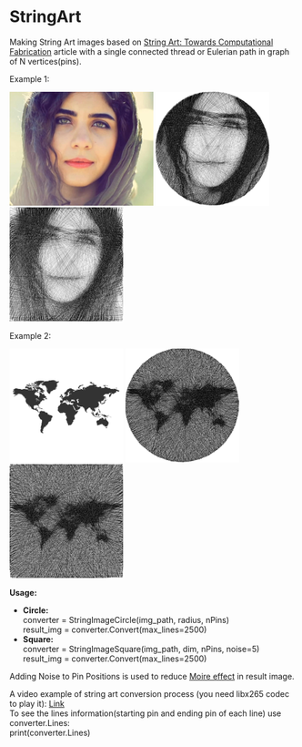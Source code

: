 # StringArt
Making String Art images based on <a href="https://doi.org/10.1111/cgf.13359">String Art: Towards Computational Fabrication</a> article with a single connected thread or Eulerian path in graph of N vertices(pins).

Example 1:
<p align="left">
  <img src="https://github.com/a-m-farahani/StringArt/blob/master/images/girl.jpg" height="200" title="Input Image">
  <img src="https://github.com/a-m-farahani/StringArt/blob/master/images/girl_result_circle.jpg" width="200" title="Result - Circle" >
  <img src="https://github.com/a-m-farahani/StringArt/blob/master/images/girl_result_square.jpg" width="200" title="Result - Square">
</p>

Example 2:
<p align="left">
  <img src="https://github.com/a-m-farahani/StringArt/blob/master/images/worldmap.jpg" height="200" title="Input Image">
  <img src="https://github.com/a-m-farahani/StringArt/blob/master/images/worldmap_result_circle.jpg" width="200" title="Result - Circle" >
  <img src="https://github.com/a-m-farahani/StringArt/blob/master/images/worldmap_result_square.jpg" width="200" title="Result - Square">
</p>

<b>Usage:</b>
<ul>
  <li> 
    <b>Circle:</b> <br/>
      converter = StringImageCircle(img_path, radius, nPins) <br/>
      result_img = converter.Convert(max_lines=2500)
  </li>
  <li> 
    <b>Square:</b> <br/>
      converter = StringImageSquare(img_path, dim, nPins, noise=5) <br/>
      result_img = converter.Convert(max_lines=2500)
  </li>
</ul>

Adding Noise to Pin Positions is used to reduce <a href='https://en.wikipedia.org/wiki/Moir%C3%A9_pattern'>Moire effect</a> in result image.

A video example of string art conversion process (you need libx265 codec to play it): <a href='https://github.com/a-m-farahani/StringArt/blob/master/in_process.mp4'>Link</a>
<br/>
To see the lines information(starting pin and ending pin of each line) use converter.Lines: <br/>
print(converter.Lines)
